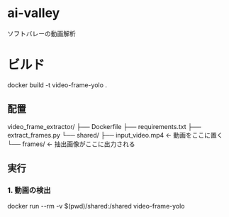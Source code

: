 # ai-valley
ソフトバレーの動画解析

# ビルド
docker build -t video-frame-yolo .

## 配置
video_frame_extractor/
├── Dockerfile
├── requirements.txt
├── extract_frames.py
└── shared/
    ├── input_video.mp4      ← 動画をここに置く
    └── frames/              ← 抽出画像がここに出力される

## 実行
### 1. 動画の検出
docker run --rm -v $(pwd)/shared:/shared video-frame-yolo